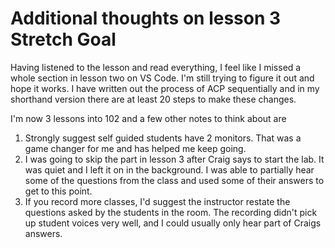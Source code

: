 # Additional thoughts on lesson 3 Stretch Goal

Having listened to the lesson and read everything, I feel like I missed a whole section in lesson two on VS Code. I'm still trying to figure it out and hope it works. I have written out the process of ACP sequentially and in my shorthand version there are at least 20 steps to make these changes. 

I'm now 3 lessons into 102 and a few other notes to think about are 
1. Strongly suggest self guided students have 2 monitors. That was a game changer for me and has helped me keep going.
2. I was going to skip the part in lesson 3 after Craig says to start the lab. It was quiet and I left it on in the background. I was able to partially hear some of the questions from the class and used some of their answers to get to this point.
3. If you record more classes, I'd suggest the instructor restate the questions asked by the students in the room. The recording didn't pick up student voices very well, and I could usually only hear part of Craigs answers.


